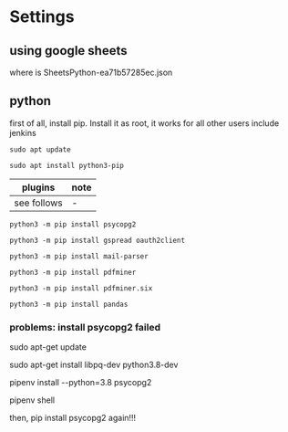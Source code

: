 # Settings

## using google sheets

where is SheetsPython-ea71b57285ec.json

## python

first of all, install pip. Install it as root, it works for all other users include jenkins

``sudo apt update``

``sudo apt install python3-pip``

| plugins | note |
|---------|------|
| see follows | - |

``python3 -m pip install psycopg2``

``python3 -m pip install gspread oauth2client``

``python3 -m pip install mail-parser``

``python3 -m pip install pdfminer``

``python3 -m pip install pdfminer.six``

``python3 -m pip install pandas``

### problems: install psycopg2 failed

sudo apt-get update

sudo apt-get install libpq-dev python3.8-dev

pipenv install --python=3.8 psycopg2

pipenv shell

then, pip install psycopg2 again!!!
